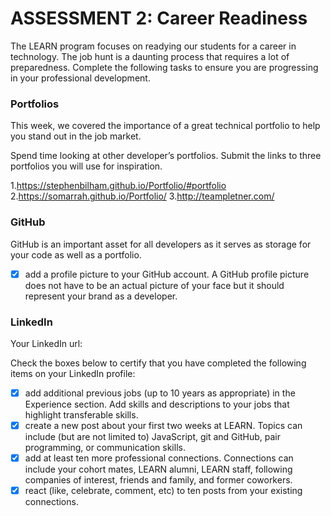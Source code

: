 # ASSESSMENT 2: Career Readiness

The LEARN program focuses on readying our students for a career in technology. The job hunt is a daunting process that requires a lot of preparedness. Complete the following tasks to ensure you are progressing in your professional development.

### Portfolios

This week, we covered the importance of a great technical portfolio to help you stand out in the job market.

Spend time looking at other developer’s portfolios. Submit the links to three portfolios you will use for inspiration.

1.https://stephenbilham.github.io/Portfolio/#portfolio
2.https://somarrah.github.io/Portfolio/
3.http://teampletner.com/

### GitHub

GitHub is an important asset for all developers as it serves as storage for your code as well as a portfolio.

- [x] add a profile picture to your GitHub account. A GitHub profile picture does not have to be an actual picture of your face but it should represent your brand as a developer.


### LinkedIn

Your LinkedIn url:

Check the boxes below to certify that you have completed the following items on your LinkedIn profile:

- [x] add additional previous jobs (up to 10 years as appropriate) in the Experience section. Add skills and descriptions to your jobs that highlight transferable skills.
- [x] create a new post about your first two weeks at LEARN. Topics can include (but are not limited to) JavaScript, git and GitHub, pair programming, or communication skills.
- [x] add at least ten more professional connections. Connections can include your cohort mates, LEARN alumni, LEARN staff, following companies of interest, friends and family, and former coworkers.
- [x] react (like, celebrate, comment, etc) to ten posts from your existing connections.

